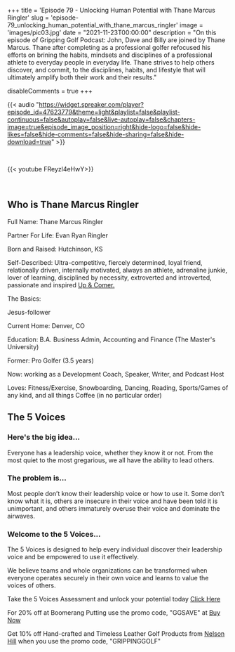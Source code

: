 +++
title = 'Episode 79 - Unlocking Human Potential with Thane Marcus Ringler'
slug = 'episode-79_unlocking_human_potential_with_thane_marcus_ringler'
image = 'images/pic03.jpg'
date = "2021-11-23T00:00:00"
description = "On this episode of Gripping Golf Podcast: John, Dave and Billy are joined by Thane Marcus. Thane after completing as a professional golfer refocused his efforts on brining the habits, mindsets and disciplines of a professional athlete to everyday people in everyday life. Thane strives to help others discover, and commit, to the disciplines, habits, and lifestyle that will ultimately amplify both their work and their results."

disableComments = true
+++

{{< audio "https://widget.spreaker.com/player?episode_id=47623779&theme=light&playlist=false&playlist-continuous=false&autoplay=false&live-autoplay=false&chapters-image=true&episode_image_position=right&hide-logo=false&hide-likes=false&hide-comments=false&hide-sharing=false&hide-download=true" >}}

</br>

{{< youtube FReyzl4eHwY>}}

</br>

## Who is Thane Marcus Ringler

Full Name:  Thane Marcus Ringler

Partner For Life:  Evan Ryan Ringler

Born and Raised:  Hutchinson, KS

Self-Described:  Ultra-competitive, fiercely determined, loyal friend, relationally driven, internally motivated, always an athlete, adrenaline junkie, lover of learning, disciplined by necessity, extroverted and introverted, passionate and inspired [Up & Comer.](https://www.theupandcomersshow.com/)

The Basics:

Jesus-follower

Current Home: Denver, CO

Education: B.A. Business Admin, Accounting and Finance (The Master's University)

Former: Pro Golfer (3.5 years)

Now: working as a Development Coach, Speaker, Writer, and Podcast Host

Loves: Fitness/Exercise, Snowboarding, Dancing, Reading, Sports/Games of any kind, and all things Coffee (in no particular order)


## The 5 Voices

### Here's the big idea...
Everyone has a leadership voice, whether they know it or not. From the most quiet to the most gregarious, we all have the ability to lead others.

### The problem is...
Most people don’t know their leadership voice or how to use it. Some don’t know what it is, others are insecure in their voice and have been told it is unimportant, and others immaturely overuse their voice and dominate the airwaves.

### Welcome to the 5 Voices...
The 5 Voices is designed to help every individual discover their leadership voice and be empowered to use it effectively.

We believe teams and whole organizations can be transformed when everyone operates securely in their own voice and learns to value the voices of others.

Take the 5 Voices Assessment and unlock your potential today [Click Here](giant.tv/5voices/thane)

For 20% off at Boomerang Putting use the promo code, "GGSAVE" at [Buy Now](https://www.boomerangputting.com/)

Get 10% off Hand-crafted and Timeless Leather Golf Products from [Nelson Hill](https://www.nelsonhill.co/) when you use the promo code, "GRIPPINGGOLF"
